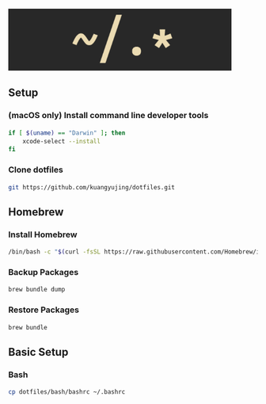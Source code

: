![dotfiles](.assets/logo.png)

## Setup

### (macOS only) Install command line developer tools

```sh
if [ $(uname) == "Darwin" ]; then
    xcode-select --install
fi
```

### Clone dotfiles

```sh
git https://github.com/kuangyujing/dotfiles.git
```


## Homebrew

### Install Homebrew

```sh
/bin/bash -c "$(curl -fsSL https://raw.githubusercontent.com/Homebrew/install/HEAD/install.sh)"
```

### Backup Packages

```sh
brew bundle dump
```

### Restore Packages

```sh
brew bundle
```

## Basic Setup

### Bash

```sh
cp dotfiles/bash/bashrc ~/.bashrc
```

